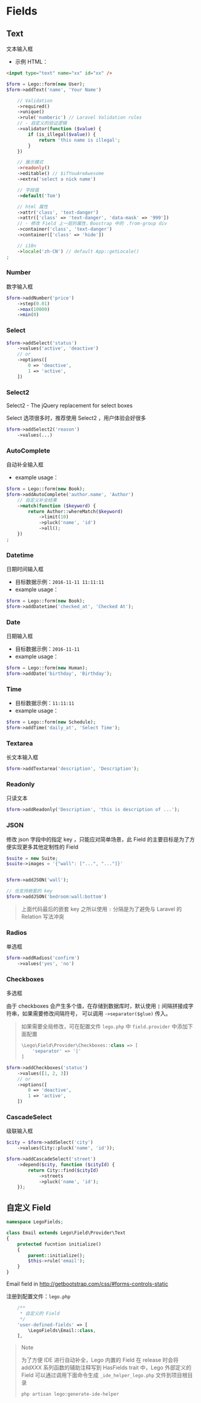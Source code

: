 # Fields

## Text

文本输入框

- 示例 HTML：

```html
<input type="text" name="xx" id="xx" />
```

```php
$form = Lego::form(new User);
$form->addText('name', 'Your Name')

    // Validation
    ->required()
    ->unique()
    ->rule('numberic') // Laravel Validation rules
    // - 自定义的验证逻辑
    ->validator(function ($value) {
        if (is_illegal($value)) {
            return 'this name is illegal';
        }
    })

    // 展示模式
    ->readonly()
    ->editable() // $ifYouAreAwesome
    ->extra('select a nick name')

    // 字段值
    ->default('Tom')

    // html 属性
    ->attr('class', 'text-danger')
    ->attr(['class' => 'text-danger', 'data-mask' => '999'])
    // - 修改 Field 上一层的属性，Boostrap 中的 .from-group div
    ->container('class', 'text-danger')
    ->container(['class' => 'hide'])

    // i18n
    ->locale('zh-CN') // default App::getLocale()
;
```

### Number

数字输入框

```php
$form->addNumber('price')
    ->step(0.01)
    ->max(10000)
    ->min(0)
```

### Select

```php
$form->addSelect('status')
    ->values('active', 'deactive')
    // or
    ->options([
        0 => 'deactive',
        1 => 'active',
    ])
```

### Select2

Select2 - The jQuery replacement for select boxes

Select 选项很多时，推荐使用 Select2 ，用户体验会好很多

```php
$form->addSelect2('reason')
    ->values(...)
```


### AutoComplete

自动补全输入框

- example usage：

```php
$form = Lego::form(new Book);
$form->addAutoComplete('author.name', 'Author')
    // 自定义补全结果
    ->match(function ($keyword) {
        return Author::whereMatch($keyword)
            ->limit(10)
            ->pluck('name', 'id')
            ->all();
    })
;

```

### Datetime

日期时间输入框

- 目标数据示例：`2016-11-11 11:11:11`
- example usage：

```php
$form = Lego::form(new Book);
$form->addDatetime('checked_at', 'Checked At');
```

### Date

日期输入框

- 目标数据示例：`2016-11-11`
- example usage：

```php
$form = Lego::form(new Human);
$form->addDate('birthday', 'Birthday');
```

### Time

- 目标数据示例：`11:11:11`
- example usage：

```php
$form = Lego::form(new Schedule);
$form->addTime('daily_at', 'Select Time');
```

### Textarea

长文本输入框

```php
$form->addTextarea('description', 'Description');
```

### Readonly

只读文本

```php
$form->addReadonly('Description', 'this is description of ...');
```

### JSON

修改 json 字段中的指定 key ，只能应对简单场景，此 Field 的主要目标是为了方便实现更多其他定制性的 Field

```php
$suite = new Suite;
$suite->images = '{"wall": ["...", "..."]}'


$form->addJSON('wall');

// 也支持嵌套的 key
$form->addJSON('bedroom:wall:bottom')
```

> 上面代码最后的嵌套 key 之所以使用 `:` 分隔是为了避免与 Laravel 的 Relation 写法冲突

### Radios

单选框

```php
$form->addRadios('confirm')
    ->values('yes', 'no')
```


### Checkboxes

多选框

由于 checkboxes 会产生多个值，在存储到数据库时，默认使用 `|` 间隔拼接成字符串，如果需要修改间隔符号，
可以调用 `->separator($glue)` 传入。

> 如果需要全局修改，可在配置文件 `lego.php` 中 `field.provider` 中添加下面配置
> 
> ```php
> \Lego\Field\Provider\Checkboxes::class => [
>     'separator' => '|'
> ]
> ```
> 

```php
$form->addCheckboxes('status')
    ->values([1, 2, 3])
    // or
    ->options([
        0 => 'deactive',
        1 => 'active',
    ])
```

### CascadeSelect

级联输入框

```php
$city = $form->addSelect('city')
    ->values(City::pluck('name', 'id'));

$form->addCascadeSelect('street')
    ->depend($city, function ($cityId) {
        return City::find($cityId)
            ->streets
            ->pluck('name', 'id');
    });
```


## 自定义 Field

```php
namespace LegoFields;

class Email extends Lego\Field\Provider\Text
{
    protected fucntion initialize()
    {
        parent::initialize();
        $this->rule('email');
    }
}
```

Email field in <http://getbootstrap.com/css/#forms-controls-static>


注册到配置文件：`lego.php`

```php
    /**
     * 自定义的 Field
     */
    'user-defined-fields' => [
        \LegoFields\Email::class,
    ],
```

> Note  
>
> 为了方便 IDE 进行自动补全，Lego 内置的 Field 在 release 时会将 addXXX 系列函数的辅助注释写到 HasFields trait 中，Lego 外部定义的 Field 可以通过调用下面命令生成 `_ide_helper_lego.php` 文件到项目根目录
> ```bash
> php artisan lego:generate-ide-helper
> ```
